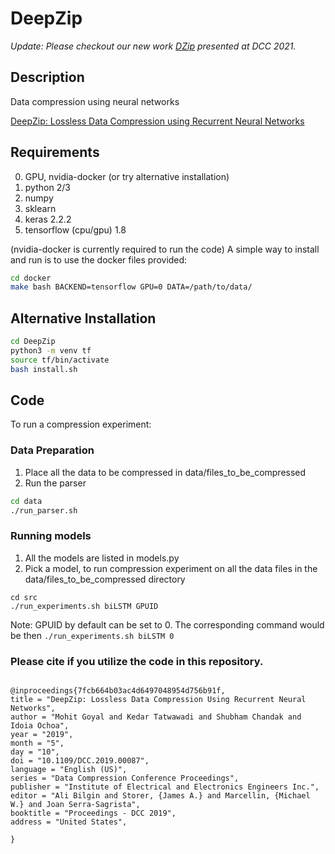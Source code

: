 # DeepZip

<em>Update: Please checkout our new work [DZip](https://github.com/mohit1997/Dzip-torch) presented at DCC 2021.</em>

## Description
Data compression using neural networks

[DeepZip: Lossless Data Compression using Recurrent Neural Networks](https://arxiv.org/abs/1811.08162)

## Requirements
0. GPU, nvidia-docker (or try alternative installation)
1. python 2/3
2. numpy
3. sklearn
4. keras 2.2.2
5. tensorflow (cpu/gpu) 1.8

(nvidia-docker is currently required to run the code)
A simple way to install and run is to use the docker files provided:

```bash
cd docker
make bash BACKEND=tensorflow GPU=0 DATA=/path/to/data/
```

## Alternative Installation
```bash
cd DeepZip
python3 -m venv tf
source tf/bin/activate
bash install.sh
```


## Code
To run a compression experiment: 

### Data Preparation
1. Place all the data to be compressed in data/files_to_be_compressed
2. Run the parser 

```bash
cd data
./run_parser.sh
```

### Running models
1. All the models are listed in models.py
2. Pick a model, to run compression experiment on all the data files in the data/files_to_be_compressed directory

```
cd src
./run_experiments.sh biLSTM GPUID
```
Note: GPUID by default can be set to 0. The corresponding command would be then `./run_experiments.sh biLSTM 0`
### Please cite if you utilize the code in this repository.
```

@inproceedings{7fcb664b03ac4d6497048954d756b91f,
title = "DeepZip: Lossless Data Compression Using Recurrent Neural Networks",
author = "Mohit Goyal and Kedar Tatwawadi and Shubham Chandak and Idoia Ochoa",
year = "2019",
month = "5",
day = "10",
doi = "10.1109/DCC.2019.00087",
language = "English (US)",
series = "Data Compression Conference Proceedings",
publisher = "Institute of Electrical and Electronics Engineers Inc.",
editor = "Ali Bilgin and Storer, {James A.} and Marcellin, {Michael W.} and Joan Serra-Sagrista",
booktitle = "Proceedings - DCC 2019",
address = "United States",

}

```
